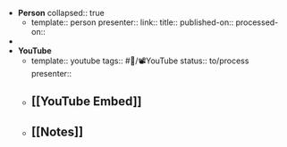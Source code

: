 - **Person**
  collapsed:: true
	- template:: person
	  presenter:: 
	  link:: 
	  title:: 
	  published-on:: 
	  processed-on::
-
- **YouTube**
	- template:: youtube
	  tags:: #🎡/📽YouTube
	  status:: to/process
	  presenter:: <Person>
	- [[YouTube Embed]]
		-
	- [[Notes]]
		-